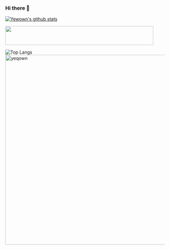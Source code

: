 ### Hi there 👋

<!--
**yeqown/yeqown** is a ✨ _special_ ✨ repository because its `README.md` (this file) appears on your GitHub profile.

Here are some ideas to get you started:

- 🔭 I’m currently working on ...
- 🌱 I’m currently learning ...
- 👯 I’m looking to collaborate on ...
- 🤔 I’m looking for help with ...
- 💬 Ask me about ...
- 📫 How to reach me: ...
- 😄 Pronouns: ...
- ⚡ Fun fact: ...
-->


[![Yewown's github stats](https://github-readme-stats.vercel.app/api?username=yeqown&count_private=true&show_icons=true)](https://github.com/anuraghazra/github-readme-stats)

<a href="https://www.vultr.com/?ref=8971202-8H"><img src="https://www.vultr.com/media/banners/banner_468x60.png" width="468" height="60"></a>

![Top Langs](https://github-readme-stats.vercel.app/api/top-langs/?username=yeqown&hide=html&&line_height=3) <img align="left" src="https://github-readme-streak-stats.herokuapp.com/?user=yeqown" alt="yeqown" width="600" />
